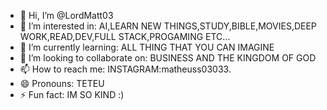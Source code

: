 - 👋 Hi, I’m @LordMatt03
- 👀 I’m interested in: AI,LEARN NEW THINGS,STUDY,BIBLE,MOVIES,DEEP WORK,READ,DEV,FULL STACK,PROGAMING ETC...
- 🌱 I’m currently learning: ALL THING THAT YOU CAN IMAGINE
- 💞️ I’m looking to collaborate on: BUSINESS AND THE KINGDOM OF GOD
- 📫 How to reach me: INSTAGRAM:matheuss03033.   
- 😄 Pronouns: TETEU
- ⚡ Fun fact: IM SO KIND :)
